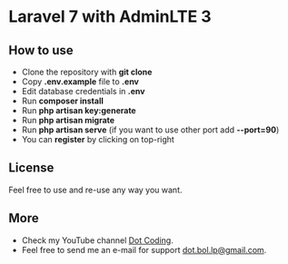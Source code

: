 # Laravel 7 with AdminLTE 3

## How to use

- Clone the repository with __git clone__
- Copy __.env.example__ file to __.env__
- Edit database credentials in __.env__
- Run __composer install__
- Run __php artisan key:generate__
- Run __php artisan migrate__
- Run __php artisan serve__ (if you want to use other port add __--port=90__)
- You can __register__ by clicking on top-right

## License

Feel free to use and re-use any way you want.

## More

- Check my YouTube channel [Dot Coding](https://www.youtube.com/channel/UCYobBTcVkUvIqQW3sSTGarg).
- Feel free to send me an e-mail for support [dot.bol.lp@gmail.com](mailto:dot.bol.lp@gmail.com).
